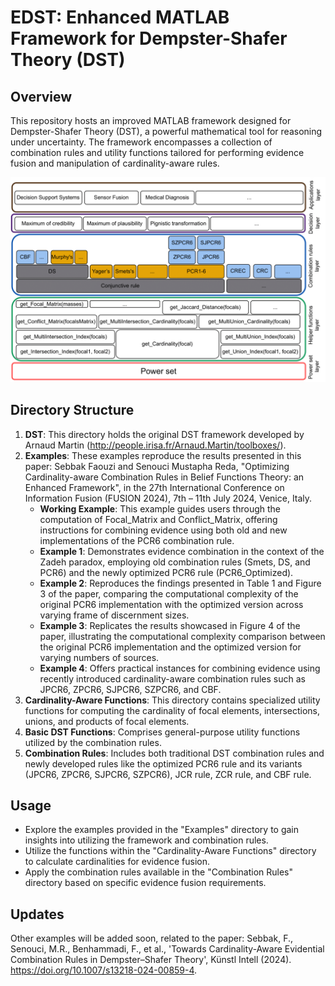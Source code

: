 # EDST: Enhanced MATLAB Framework for Dempster-Shafer Theory (DST)


## Overview
This repository hosts an improved MATLAB framework designed for Dempster-Shafer Theory (DST), a powerful mathematical tool for reasoning under uncertainty. The framework encompasses a collection of combination rules and utility functions tailored for performing evidence fusion and manipulation of cardinality-aware rules.

![High-level architecture of the proposed framework](EDST/EDST.png?raw=true)

## Directory Structure

1. **DST**: This directory holds the original DST framework developed by Arnaud Martin (http://people.irisa.fr/Arnaud.Martin/toolboxes/).
2. **Examples**: These examples reproduce the results presented in this paper: Sebbak Faouzi and Senouci Mustapha Reda, "Optimizing Cardinality-aware Combination Rules in Belief Functions Theory: an Enhanced Framework", in the 27th International Conference on Information Fusion (FUSION 2024), 7th – 11th July 2024, Venice, Italy.
   - **Working Example**: This example guides users through the computation of Focal_Matrix and Conflict_Matrix, offering instructions for combining evidence using both old and new implementations of the PCR6 combination rule.
   - **Example 1**: Demonstrates evidence combination in the context of the Zadeh paradox, employing old combination rules (Smets, DS, and PCR6) and the newly optimized PCR6 rule (PCR6_Optimized).
   - **Example 2**: Reproduces the findings presented in Table 1 and Figure 3 of the paper, comparing the computational complexity of the original PCR6 implementation with the optimized version across varying frame of discernment sizes.
   - **Example 3**: Replicates the results showcased in Figure 4 of the paper, illustrating the computational complexity comparison between the original PCR6 implementation and the optimized version for varying numbers of sources.
   - **Example 4**: Offers practical instances for combining evidence using recently introduced cardinality-aware combination rules such as JPCR6, ZPCR6, SJPCR6, SZPCR6, and CBF.
3. **Cardinality-Aware Functions**: This directory contains specialized utility functions for computing the cardinality of focal elements, intersections, unions, and products of focal elements.
4. **Basic DST Functions**: Comprises general-purpose utility functions utilized by the combination rules.
5. **Combination Rules**: Includes both traditional DST combination rules and newly developed rules like the optimized PCR6 rule and its variants (JPCR6, ZPCR6, SJPCR6, SZPCR6), JCR rule, ZCR rule, and CBF rule.

## Usage
- Explore the examples provided in the "Examples" directory to gain insights into utilizing the framework and combination rules.
- Utilize the functions within the "Cardinality-Aware Functions" directory to calculate cardinalities for evidence fusion.
- Apply the combination rules available in the "Combination Rules" directory based on specific evidence fusion requirements.

## Updates
Other examples will be added soon, related to the paper: Sebbak, F., Senouci, M.R., Benhammadi, F., et al., 'Towards Cardinality-Aware Evidential Combination Rules in Dempster–Shafer Theory', Künstl Intell (2024). https://doi.org/10.1007/s13218-024-00859-4.
